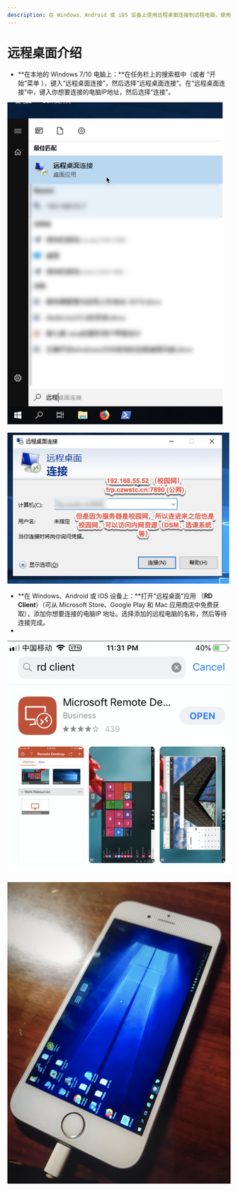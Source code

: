 ```yaml
---
description: 在 Windows、Android 或 iOS 设备上使用远程桌面连接到远程电脑，使用远程电脑的资源与功能。
---
```


# 远程桌面介绍

* **在本地的 Windows 7/10 电脑上：**在任务栏上的搜索框中（或者 “开始”菜单 ），键入“远程桌面连接”，然后选择“远程桌面连接”。在“远程桌面连接”中，键入你想要连接的电脑IP地址，然后选择“连接”。

![](.gitbook/assets/image%20%2819%29.png)



![](.gitbook/assets/image%20%2820%29.png)

* **在 Windows、Android 或 iOS 设备上：**打开“远程桌面”应用 （**RD Client**）（可从 Microsoft Store、Google Play 和 Mac 应用商店中免费获取），添加你想要连接的电脑IP 地址。选择添加的远程电脑的名称，然后等待连接完成。
* 
![](.gitbook/assets/image%20%2817%29.png)

![](.gitbook/assets/image%20%289%29.png)

